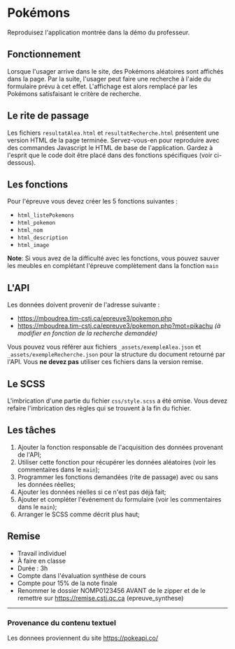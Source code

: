 <!-- 
  ______ ____  _____  __  __       _______ _____ ______ 
 |  ____/ __ \|  __ \|  \/  |   /\|__   __|_   _|  ____|
 | |__ | |  | | |__) | \  / |  /  \  | |    | | | |__   
 |  __|| |  | |  _  /| |\/| | / /\ \ | |    | | |  __|  
 | |   | |__| | | \ \| |  | |/ ____ \| |   _| |_| |     
 |_|    \____/|_|  \_\_|  |_/_/    \_\_|  |_____|_|     
                                                        
-->

# Pokémons
Reproduisez l'application montrée dans la démo du professeur.

## Fonctionnement
Lorsque l'usager arrive dans le site, des Pokémons aléatoires sont affichés dans la page. Par la suite, l'usager peut faire une recherche à l'aide du formulaire prévu à cet effet. L'affichage est alors remplacé par les Pokémons satisfaisant le critère de recherche.

## Le rite de passage
Les fichiers `resultatAlea.html` et `resultatRecherche.html` présentent une version HTML de la page terminée. Servez-vous-en pour reproduire avec des commandes Javascript le HTML de base de l'application. Gardez à l'esprit que le code doit être placé dans des fonctions spécifiques (voir ci-dessous).

## Les fonctions
Pour l'épreuve vous devez créer les 5 fonctions suivantes :
- `html_listePokemons`
- `html_pokemon`
- `html_nom`
- `html_description`
- `html_image`

**Note**: Si vous avez de la difficulté avec les fonctions, vous pouvez sauver les meubles en complétant l'épreuve complètement dans la fonction `main`

## L'API
Les données doivent provenir de l'adresse suivante :
- https://mboudrea.tim-cstj.ca/epreuve3/pokemon.php
- https://mboudrea.tim-cstj.ca/epreuve3/pokemon.php?mot=pikachu _(à modifier en fonction de la recherche demandée)_

Vous pouvez vous référer aux fichiers `_assets/exempleAlea.json` et `_assets/exempleRecherche.json` pour la structure du document retourné par l'API. Vous __ne devez pas__ utiliser ces fichiers dans la version remise.

## Le SCSS
L'imbrication d'une partie du fichier `css/style.scss` a été omise. Vous devez refaire l'imbrication des règles qui se trouvent à la fin du fichier.

## Les tâches
1. Ajouter la fonction responsable de l'acquisition des données provenant de l'API;
1. Utiliser cette fonction pour récupérer les données aléatoires (voir les commentaires dans le `main`);
1. Programmer les fonctions demandées (rite de passage) avec ou sans les données réelles;
1. Ajouter les données réelles si ce n'est pas déjà fait;
1. Ajouter et compléter l'événement du formulaire (voir les commentaires dans le `main`);
1. Arranger le SCSS comme décrit plus haut;

## Remise
- Travail individuel
- À faire en classe
- Durée : 3h
- Compte dans l'évaluation synthèse de cours
- Compte pour 15% de la note finale
- Renommer le dossier NOMP0123456 AVANT de le zipper et de le remettre sur https://remise.cstj.qc.ca (epreuve_synthese)


---
### Provenance du contenu textuel
Les donnees proviennent du site https://pokeapi.co/